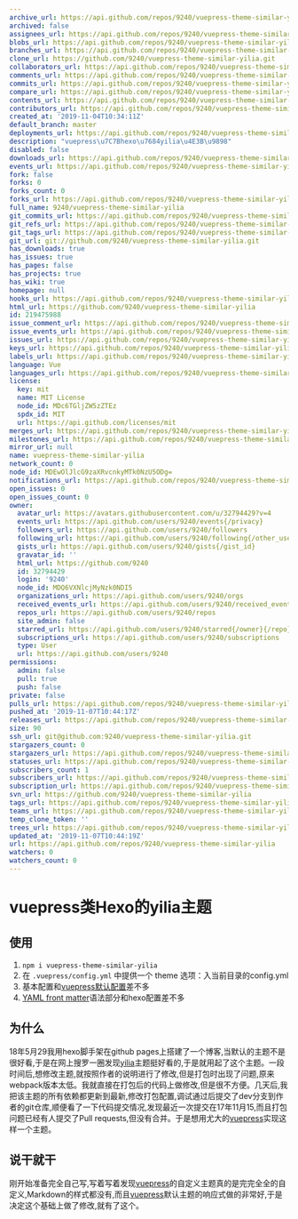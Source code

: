 ```yaml
---
archive_url: https://api.github.com/repos/9240/vuepress-theme-similar-yilia/{archive_format}{/ref}
archived: false
assignees_url: https://api.github.com/repos/9240/vuepress-theme-similar-yilia/assignees{/user}
blobs_url: https://api.github.com/repos/9240/vuepress-theme-similar-yilia/git/blobs{/sha}
branches_url: https://api.github.com/repos/9240/vuepress-theme-similar-yilia/branches{/branch}
clone_url: https://github.com/9240/vuepress-theme-similar-yilia.git
collaborators_url: https://api.github.com/repos/9240/vuepress-theme-similar-yilia/collaborators{/collaborator}
comments_url: https://api.github.com/repos/9240/vuepress-theme-similar-yilia/comments{/number}
commits_url: https://api.github.com/repos/9240/vuepress-theme-similar-yilia/commits{/sha}
compare_url: https://api.github.com/repos/9240/vuepress-theme-similar-yilia/compare/{base}...{head}
contents_url: https://api.github.com/repos/9240/vuepress-theme-similar-yilia/contents/{+path}
contributors_url: https://api.github.com/repos/9240/vuepress-theme-similar-yilia/contributors
created_at: '2019-11-04T10:34:11Z'
default_branch: master
deployments_url: https://api.github.com/repos/9240/vuepress-theme-similar-yilia/deployments
description: "vuepress\u7C7Bhexo\u7684yilia\u4E3B\u9898"
disabled: false
downloads_url: https://api.github.com/repos/9240/vuepress-theme-similar-yilia/downloads
events_url: https://api.github.com/repos/9240/vuepress-theme-similar-yilia/events
fork: false
forks: 0
forks_count: 0
forks_url: https://api.github.com/repos/9240/vuepress-theme-similar-yilia/forks
full_name: 9240/vuepress-theme-similar-yilia
git_commits_url: https://api.github.com/repos/9240/vuepress-theme-similar-yilia/git/commits{/sha}
git_refs_url: https://api.github.com/repos/9240/vuepress-theme-similar-yilia/git/refs{/sha}
git_tags_url: https://api.github.com/repos/9240/vuepress-theme-similar-yilia/git/tags{/sha}
git_url: git://github.com/9240/vuepress-theme-similar-yilia.git
has_downloads: true
has_issues: true
has_pages: false
has_projects: true
has_wiki: true
homepage: null
hooks_url: https://api.github.com/repos/9240/vuepress-theme-similar-yilia/hooks
html_url: https://github.com/9240/vuepress-theme-similar-yilia
id: 219475988
issue_comment_url: https://api.github.com/repos/9240/vuepress-theme-similar-yilia/issues/comments{/number}
issue_events_url: https://api.github.com/repos/9240/vuepress-theme-similar-yilia/issues/events{/number}
issues_url: https://api.github.com/repos/9240/vuepress-theme-similar-yilia/issues{/number}
keys_url: https://api.github.com/repos/9240/vuepress-theme-similar-yilia/keys{/key_id}
labels_url: https://api.github.com/repos/9240/vuepress-theme-similar-yilia/labels{/name}
language: Vue
languages_url: https://api.github.com/repos/9240/vuepress-theme-similar-yilia/languages
license:
  key: mit
  name: MIT License
  node_id: MDc6TGljZW5zZTEz
  spdx_id: MIT
  url: https://api.github.com/licenses/mit
merges_url: https://api.github.com/repos/9240/vuepress-theme-similar-yilia/merges
milestones_url: https://api.github.com/repos/9240/vuepress-theme-similar-yilia/milestones{/number}
mirror_url: null
name: vuepress-theme-similar-yilia
network_count: 0
node_id: MDEwOlJlcG9zaXRvcnkyMTk0NzU5ODg=
notifications_url: https://api.github.com/repos/9240/vuepress-theme-similar-yilia/notifications{?since,all,participating}
open_issues: 0
open_issues_count: 0
owner:
  avatar_url: https://avatars.githubusercontent.com/u/32794429?v=4
  events_url: https://api.github.com/users/9240/events{/privacy}
  followers_url: https://api.github.com/users/9240/followers
  following_url: https://api.github.com/users/9240/following{/other_user}
  gists_url: https://api.github.com/users/9240/gists{/gist_id}
  gravatar_id: ''
  html_url: https://github.com/9240
  id: 32794429
  login: '9240'
  node_id: MDQ6VXNlcjMyNzk0NDI5
  organizations_url: https://api.github.com/users/9240/orgs
  received_events_url: https://api.github.com/users/9240/received_events
  repos_url: https://api.github.com/users/9240/repos
  site_admin: false
  starred_url: https://api.github.com/users/9240/starred{/owner}{/repo}
  subscriptions_url: https://api.github.com/users/9240/subscriptions
  type: User
  url: https://api.github.com/users/9240
permissions:
  admin: false
  pull: true
  push: false
private: false
pulls_url: https://api.github.com/repos/9240/vuepress-theme-similar-yilia/pulls{/number}
pushed_at: '2019-11-07T10:44:17Z'
releases_url: https://api.github.com/repos/9240/vuepress-theme-similar-yilia/releases{/id}
size: 90
ssh_url: git@github.com:9240/vuepress-theme-similar-yilia.git
stargazers_count: 0
stargazers_url: https://api.github.com/repos/9240/vuepress-theme-similar-yilia/stargazers
statuses_url: https://api.github.com/repos/9240/vuepress-theme-similar-yilia/statuses/{sha}
subscribers_count: 1
subscribers_url: https://api.github.com/repos/9240/vuepress-theme-similar-yilia/subscribers
subscription_url: https://api.github.com/repos/9240/vuepress-theme-similar-yilia/subscription
svn_url: https://github.com/9240/vuepress-theme-similar-yilia
tags_url: https://api.github.com/repos/9240/vuepress-theme-similar-yilia/tags
teams_url: https://api.github.com/repos/9240/vuepress-theme-similar-yilia/teams
temp_clone_token: ''
trees_url: https://api.github.com/repos/9240/vuepress-theme-similar-yilia/git/trees{/sha}
updated_at: '2019-11-07T10:44:19Z'
url: https://api.github.com/repos/9240/vuepress-theme-similar-yilia
watchers: 0
watchers_count: 0
---
```


# vuepress类Hexo的yilia主题

## 使用
1. <code>npm i vuepress-theme-similar-yilia</code>
2. 在 <code>.vuepress/config.yml</code> 中提供一个 theme 选项：入当前目录的config.yml
3. 基本配置和[vuepress默认配置](https://www.vuepress.cn/default-theme-config/#%E4%B8%BB%E9%A1%B5-homepage)差不多
4. [YAML front matter](https://jekyllrb.com/docs/frontmatter/)语法部分和hexo配置差不多
## 为什么
18年5月29我用hexo脚手架在github pages上搭建了一个博客,当默认的主题不是很好看,于是在网上搜罗一圈发现[yilia](git@github.com:litten/hexo-theme-yilia.git)主题挺好看的,于是就用起了这个主题。一段时间后,想修改主题,就按照作者的说明进行了修改,但是打包时出现了问题,原来webpack版本太低。我就直接在打包后的代码上做修改,但是很不方便。几天后,我把该主题的所有依赖都更新到最新,修改打包配置,调试通过后提交了dev分支到作者的git仓库,顺便看了一下代码提交情况,发现最近一次提交在17年11月15,而且打包问题已经有人提交了Pull requests,但没有合并。于是想用尤大的[vuepress](https://www.vuepress.cn/)实现这样一个主题。
## 说干就干
刚开始准备完全自己写,写着写着发现[vuepress](https://www.vuepress.cn/)的自定义主题真的是完完全全的自定义,Markdown的样式都没有,而且[vuepress](https://www.vuepress.cn/)默认主题的响应式做的非常好,于是决定这个基础上做了修改,就有了这个。
